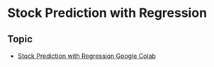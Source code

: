 # Stock Prediction with Regression

## Topic

- [Stock Prediction with Regression Google Colab](https://colab.research.google.com/drive/13zhp2Gr2xZ9wSRfNWpZZjQWHW4IWF9rv)
